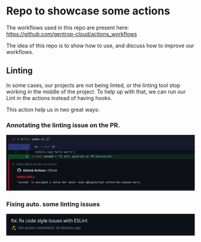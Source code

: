 # Repo to showcase some actions

The workflows used in this repo are present here:
https://github.com/gentrop-cloud/actions_workflows

The idea of this repo is to show how to use, and discuss how to improve our workflows. 

## Linting

In some cases, our projects are not being linted, or the linting tool stop working in the middle of the project. 
To help up with that, we can run our Lint in the actions instead of having hooks. 

This action help us in two great ways:
### Annotating the linting issue on the PR. 
![alt text](annotation-pr.png)
### Fixing auto. some linting issues
![alt text](auto-fix.png)